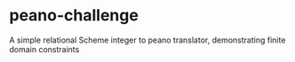 peano-challenge
===============

A simple relational Scheme integer to peano translator, demonstrating finite domain constraints
